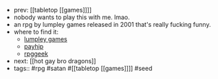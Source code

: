 - prev: [[tabletop [[games]]]]
- nobody wants to play this with me. lmao.
- an rpg by lumpley games released in 2001 that's really fucking funny.
- where to find it:
	- [lumpley games](https://lumpley.games/)
	- [payhip](https://payhip.com/b/auUx)
	- [rpggeek](https://rpggeek.com/rpg/867/kill-puppies-satan)
- next: [[hot gay bro dragons]]
- tags:: #rpg #satan #[[tabletop [[games]]]] #seed